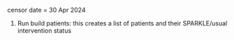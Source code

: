 censor date = 30 Apr 2024

1) Run build patients: this creates a list of patients and their SPARKLE/usual intervention status
